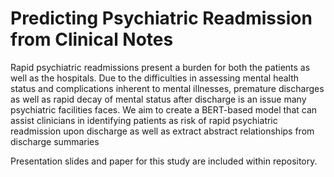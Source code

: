 # Predicting Psychiatric Readmission from Clinical Notes 

Rapid psychiatric readmissions present a burden for both the patients as well as the hospitals. Due
to the difficulties in assessing mental health status and complications inherent to mental illnesses,
premature discharges as well as rapid decay of mental status after discharge is an issue many
psychiatric facilities faces. We aim to create a BERT-based model that can assist clinicians in
identifying patients as risk of rapid psychiatric readmission upon discharge as well as extract abstract
relationships from discharge summaries

Presentation slides and paper for this study are included within repository.
